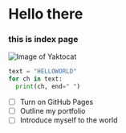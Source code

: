 # Hello there
### this is index page

![Image of Yaktocat](https://octodex.github.com/images/yaktocat.png)

```python
text = "HELLOWORLD"
for ch in text:
  print(ch, end=" ")
```
- [ ] Turn on GitHub Pages
- [ ] Outline my portfolio
- [ ] Introduce myself to the world
